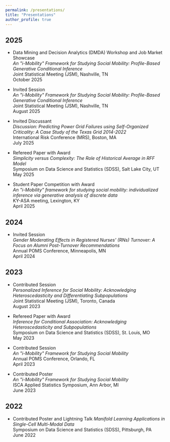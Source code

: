 ```yaml
---
permalink: /presentations/
title: "Presentations"
author_profile: true
---
```


## 2025

- Data Mining and Decision Analytics (DMDA) Workshop and Job Market Showcase  
*An "i-Mobility" Framework for Studying Social Mobility: Profile-Based Generative Conditional Inference*  
Joint Statistical Meeting (JSM), Nashville, TN  
October 2025 

- Invited Session  
*An "i-Mobility" Framework for Studying Social Mobility: Profile-Based Generative Conditional Inference*  
Joint Statistical Meeting (JSM), Nashville, TN  
August 2025 

- Invited Discussant  
*Discussion: Predicting Power Grid Failures using Self-Organized Criticality: A Case Study of the Texas Grid 2014-2022*  
International Risk Conference (MRS), Boston, MA  
July 2025

- Refereed Paper with Award  
*Simplicity versus Complexity: The Role of Historical Average in RFF Model*  
Symposium on Data Science and Statistics (SDSS), Salt Lake City, UT  
May 2025

- Student Paper Competition with Award  
*An "i-Mobility" framework for studying social mobility: individualized inference via generative analysis of discrete data*  
KY-ASA meeting, Lexington, KY  
April 2025

## 2024

- Invited Session  
*Gender Moderating Effects in Registered Nurses' (RNs) Turnover: A Focus on Alumni Post-Turnover Recommendations*  
Annual POMS Conference, Minneapolis, MN  
April 2024

## 2023

- Contributed Session  
*Personalized Inference for Social Mobility: Acknowledging Heteroscedasticity and Differentiating Subpopulations*  
Joint Statistical Meeting (JSM), Toronto, Canada  
August 2023

- Refereed Paper with Award  
*Inference for Conditional Association: Acknowledging Heteroscedasticity and Subpopulations*  
Symposium on Data Science and Statistics (SDSS), St. Louis, MO  
May 2023

- Contributed Session  
*An "i-Mobility" Framework for Studying Social Mobility*  
Annual POMS Conference, Orlando, FL  
April 2023

- Contributed Poster  
*An "i-Mobility" Framework for Studying Social Mobility*  
ISCA Applied Statistics Symposium, Ann Arbor, MI  
June 2023 

## 2022

- Contributed Poster and Lightning Talk 
*Manifold Learning Applications in Single-Cell Multi-Modal Data*  
Symposium on Data Science and Statistics (SDSS), Pittsburgh, PA  
June 2022
